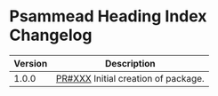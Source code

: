 # Psammead Heading Index Changelog

<!-- prettier-ignore -->
| Version | Description |
|---------|-------------|
| 1.0.0   | [PR#XXX](https://github.com/BBC-News/psammead/pull/XXX) Initial creation of package. |
